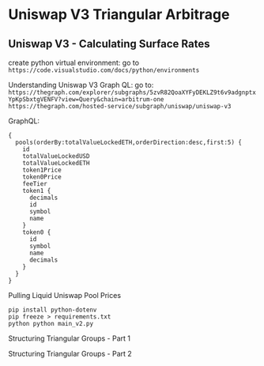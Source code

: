 # Uniswap V3 Triangular Arbitrage

## Uniswap V3 - Calculating Surface Rates

create python virtual environment: go to `https://code.visualstudio.com/docs/python/environments`

Understanding Uniswap V3 Graph QL:
go to:
`https://thegraph.com/explorer/subgraphs/5zvR82QoaXYFyDEKLZ9t6v9adgnptxYpKpSbxtgVENFV?view=Query&chain=arbitrum-one`
`https://thegraph.com/hosted-service/subgraph/uniswap/uniswap-v3`

GraphQL:

```
{
  pools(orderBy:totalValueLockedETH,orderDirection:desc,first:5) {
    id
    totalValueLockedUSD
    totalValueLockedETH
    token1Price
    token0Price
    feeTier
    token1 {
      decimals
      id
      symbol
      name
    }
    token0 {
      id
      symbol
      name
      decimals
    }
  }
}
```

Pulling Liquid Uniswap Pool Prices

```shell
pip install python-dotenv
pip freeze > requirements.txt
python python main_v2.py
```

Structuring Triangular Groups - Part 1

Structuring Triangular Groups - Part 2
